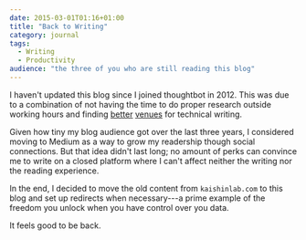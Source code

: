 ```yaml
---
date: 2015-03-01T01:16+01:00
title: "Back to Writing"
category: journal
tags:
  - Writing
  - Productivity
audience: "the three of you who are still reading this blog"
---
```


I haven't updated this blog since I joined thoughtbot in 2012. This was due to a combination of not having the time to do proper research outside working hours and finding [better][robots] [venues][smashing] for technical writing.

Given how tiny my blog audience got over the last three years, I considered moving to Medium as a way to grow my readership though social connections. But that idea didn't last long; no amount of perks can convince me to write on a closed platform where I can't affect neither the writing nor the reading experience.

In the end, I decided to move the old content from `kaishinlab.com` to this blog and set up redirects when necessary---a prime example of the freedom you unlock when you have control over you data.

It feels good to be back.

[robots]: https://robots.thoughtbot.com
[smashing]: http://www.smashingmagazine.com/
